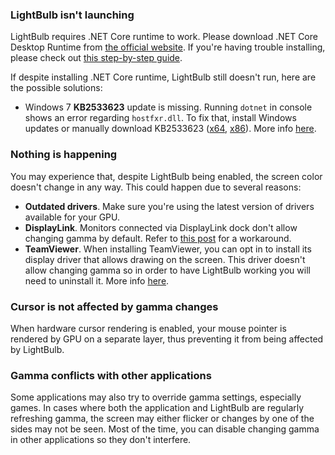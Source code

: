 ### LightBulb isn't launching

LightBulb requires .NET Core runtime to work. Please download .NET Core Desktop Runtime from [the official website](https://dotnet.microsoft.com/download/dotnet-core/3.1/runtime). If you're having trouble installing, please check out [this step-by-step guide](https://github.com/Tyrrrz/LightBulb/wiki/How-to-install-.NET-Core-runtime).

If despite installing .NET Core runtime, LightBulb still doesn't run, here are the possible solutions:

- Windows 7 **KB2533623** update is missing. Running `dotnet` in console shows an error regarding `hostfxr.dll`. To fix that, install Windows updates or manually download KB2533623 ([x64](https://www.microsoft.com/en-ie/download/details.aspx?id=26764), [x86](https://www.microsoft.com/en-us/download/details.aspx?id=26767)). More info [here](https://github.com/Tyrrrz/LightBulb/pull/105#issuecomment-565435593).

### Nothing is happening

You may experience that, despite LightBulb being enabled, the screen color doesn't change in any way. This could happen due to several reasons:

- **Outdated drivers**. Make sure you're using the latest version of drivers available for your GPU.
- **DisplayLink**. Monitors connected via DisplayLink dock don't allow changing gamma by default. Refer to [this post](https://support.displaylink.com/knowledgebase/articles/1886413-how-to-enable-night-light-or-f-lux-on-displaylink) for a workaround.
- **TeamViewer**. When installing TeamViewer, you can opt in to install its display driver that allows drawing on the screen. This driver doesn't allow changing gamma so in order to have LightBulb working you will need to uninstall it. More info [here](https://github.com/Tyrrrz/LightBulb/issues/100#issuecomment-554009433).

### Cursor is not affected by gamma changes

When hardware cursor rendering is enabled, your mouse pointer is rendered by GPU on a separate layer, thus preventing it from being affected by LightBulb.

### Gamma conflicts with other applications

Some applications may also try to override gamma settings, especially games. In cases where both the application and LightBulb are regularly refreshing gamma, the screen may either flicker or changes by one of the sides may not be seen. Most of the time, you can disable changing gamma in other applications so they don't interfere.